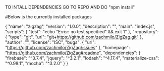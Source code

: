 TO INTALL DEPENDENCIES GO TO REPO AND DO "npm install"

#Below is the currently installed packages 



{
  "name": "zigzag",
  "version": "1.0.0",
  "description": "",
  "main": "index.js",
  "scripts": {
    "test": "echo \"Error: no test specified\" && exit 1"
  },
  "repository": {
    "type": "git",
    "url": "git+https://github.com/zachmilo/ZigZag.git"
  },
  "author": "",
  "license": "ISC",
  "bugs": {
    "url": "https://github.com/zachmilo/ZigZag/issues"
  },
  "homepage": "https://github.com/zachmilo/ZigZag#readme",
  "dependencies": {
    "firebase": "^3.7.4",
    "jquery": "^3.2.1",
    "lodash": "^4.17.4",
    "materialize-css": "^0.98.1",
    "mocha": "^3.2.0"
  }
}
